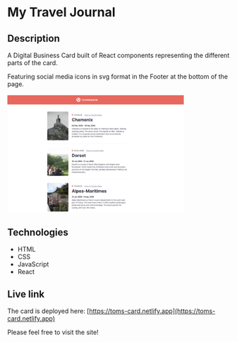 # My Travel Journal

## Description
A Digital Business Card built of React components representing the different parts of the card.

Featuring social media icons in svg format in the Footer at the bottom of the page.
<br/>
<br/>
<img src="travel-journal.png" alt="Screenshot." width="400px"/>

## Technologies
- HTML
- CSS
- JavaScript
- React

## Live link
The card is deployed here:
[https://toms-card.netlify.app](https://toms-card.netlify.app)

Please feel free to visit the site!
